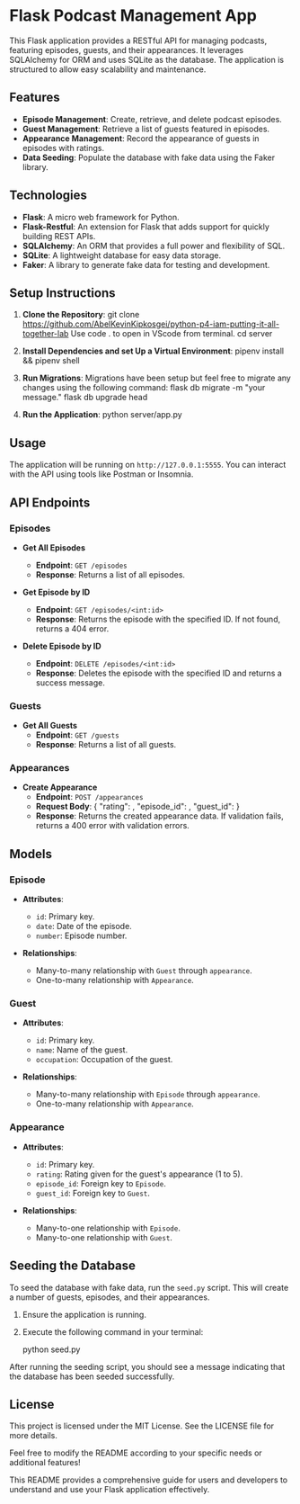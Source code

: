 # Flask Podcast Management App

This Flask application provides a RESTful API for managing podcasts, featuring episodes, guests, and their appearances. It leverages SQLAlchemy for ORM and uses SQLite as the database. The application is structured to allow easy scalability and maintenance.

## Features

- **Episode Management**: Create, retrieve, and delete podcast episodes.
- **Guest Management**: Retrieve a list of guests featured in episodes.
- **Appearance Management**: Record the appearance of guests in episodes with ratings.
- **Data Seeding**: Populate the database with fake data using the Faker library.

## Technologies

- **Flask**: A micro web framework for Python.
- **Flask-Restful**: An extension for Flask that adds support for quickly building REST APIs.
- **SQLAlchemy**: An ORM that provides a full power and flexibility of SQL.
- **SQLite**: A lightweight database for easy data storage.
- **Faker**: A library to generate fake data for testing and development.

## Setup Instructions

1. **Clone the Repository**:
   git clone https://github.com/AbelKevinKipkosgei/python-p4-iam-putting-it-all-together-lab
   Use code . to open in VScode from terminal.
   cd server

2. **Install Dependencies and set Up a Virtual Environment**:
   pipenv install && pipenv shell 


3. **Run Migrations**:
   Migrations have been setup but feel free to migrate any changes using
   the following command:
   flask db migrate -m "your message."
   flask db upgrade head

4. **Run the Application**:
   python server/app.py


## Usage

The application will be running on `http://127.0.0.1:5555`. You can interact with the API using tools like Postman or Insomnia.

## API Endpoints

### Episodes

- **Get All Episodes**
  - **Endpoint**: `GET /episodes`
  - **Response**: Returns a list of all episodes.

- **Get Episode by ID**
  - **Endpoint**: `GET /episodes/<int:id>`
  - **Response**: Returns the episode with the specified ID. If not found, returns a 404 error.

- **Delete Episode by ID**
  - **Endpoint**: `DELETE /episodes/<int:id>`
  - **Response**: Deletes the episode with the specified ID and returns a success message.

### Guests

- **Get All Guests**
  - **Endpoint**: `GET /guests`
  - **Response**: Returns a list of all guests.

### Appearances

- **Create Appearance**
  - **Endpoint**: `POST /appearances`
  - **Request Body**: 
    {
      "rating": <int>,
      "episode_id": <int>,
      "guest_id": <int>
    }
  - **Response**: Returns the created appearance data. If validation fails, returns a 400 error with validation errors.

## Models

### Episode

- **Attributes**:
  - `id`: Primary key.
  - `date`: Date of the episode.
  - `number`: Episode number.
  
- **Relationships**:
  - Many-to-many relationship with `Guest` through `appearance`.
  - One-to-many relationship with `Appearance`.

### Guest

- **Attributes**:
  - `id`: Primary key.
  - `name`: Name of the guest.
  - `occupation`: Occupation of the guest.
  
- **Relationships**:
  - Many-to-many relationship with `Episode` through `appearance`.
  - One-to-many relationship with `Appearance`.

### Appearance

- **Attributes**:
  - `id`: Primary key.
  - `rating`: Rating given for the guest's appearance (1 to 5).
  - `episode_id`: Foreign key to `Episode`.
  - `guest_id`: Foreign key to `Guest`.
  
- **Relationships**:
  - Many-to-one relationship with `Episode`.
  - Many-to-one relationship with `Guest`.

## Seeding the Database

To seed the database with fake data, run the `seed.py` script. This will create a number of guests, episodes, and their appearances.

1. Ensure the application is running.
2. Execute the following command in your terminal:

   python seed.py


After running the seeding script, you should see a message indicating that the database has been seeded successfully.

## License

This project is licensed under the MIT License. See the LICENSE file for more details.

Feel free to modify the README according to your specific needs or additional features!

This README provides a comprehensive guide for users and developers to understand and use your Flask application effectively.